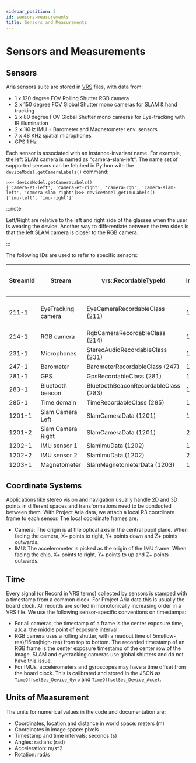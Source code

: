 ```yaml
---
sidebar_position: 3
id: sensors-measurements
title: Sensors and Measurements
---
```


# Sensors and Measurements

## Sensors

Aria sensors suite are stored in [VRS](https://facebookresearch.github.io/vrs/docs/Overview) files, with data from:


* 1 x 120 degree FOV Rolling Shutter RGB camera
* 2 x 150 degree FOV Global Shutter mono cameras for SLAM & hand tracking
* 2 x 80 degree FOV Global Shutter mono cameras for Eye-tracking with IR illumination
* 2 x 1KHz IMU + Barometer and Magnetometer env. sensors
* 7 x 48 KHz spatial microphones
* GPS 1 Hz

Each sensor is associated with an instance-invariant name. For example, the left SLAM camera is named as "camera-slam-left". The name set of supported sensors can be fetched in Python with the `deviceModel.getCameraLabels()` command:


```
>>> deviceModel.getCameraLabels()
['camera-et-left', 'camera-et-right', 'camera-rgb', 'camera-slam-left', 'camera-slam-right']>>> deviceModel.getImuLabels()
['imu-left', 'imu-right']`
```


:::note

Left/Right are relative to the left and right side of the glasses when the user is wearing the device. Another way to differentiate between the two sides is that the left SLAM camera is closer to the RGB camera.

:::

The following IDs are used to refer to specific sensors:

|StreamId    |Stream    |vrs::RecordableTypeId    |VRS Instance ID    |Calibration labels for coordinate transform    |DataProvider API    |
|---    |---    |---    |---    |---    |---    |
|211-1    |EyeTracking camera    |EyeCameraRecordableClass (211)    |1    |camera-et-left; camera-et-right    |getEyeCameraPlayer()    |
|214-1    |RGB camera    |RgbCameraRecordableClass (214)    |1    |`camera-rgb`    |getRgbCameraPlayer()    |
|231-1    |Microphones    |StereoAudioRecordableClass (231)    |1    |    |getAudioPlayer()    |
|247-1    |Barometer    |BarometerRecordableClass (247)    |1    |    |getBarometerPlayer()    |
|281-1    |GPS    |GpsRecordableClass (281)    |1    |    |getGpsPlayer()    |
|283-1    |Bluetooth beacon    |BluetoothBeaconRecordableClass (283)    |1    |    |getBluetoothBeaconPlayer()    |
|285-1    |Time domain    |TimeRecordableClass (285)    |1    |    |getTimeSyncPlayer()    |
|1201-1    |Slam Camera Left    |SlamCameraData (1201)    |1    |`camera-slam-left`    |getSlamLeftCameraPlayer()    |
|1201-2    |Slam Camera Right    |SlamCameraData (1201)    |2    |`camera-slam-right`    |getSlamRightCameraPlayer()    |
|1202-1    |IMU sensor 1    |SlamImuData (1202)    |1    |`imu-right`    |getImuRightPlayer()    |
|1202-2    |IMU sensor 2    |SlamImuData (1202)    |2    |`imu-left`    |getImuLeftPlayer()    |
|1203-1    |Magnetometer    |SlamMagnetometerData (1203)    |1    |    |getMagnetometerPlayer()    |


## Coordinate Systems

Applications like stereo vision and navigation usually handle 2D and 3D points in different spaces and transformations need to be conducted between them. With Project Aria data, we attach a local R3 coordinate frame to each sensor. The local coordinate frames are:


* Camera: The origin is at the optical axis in the central pupil plane. When facing the camera, X+ points to right, Y+ points down and Z+ points outwards.
* IMU: The accelerometer is picked as the origin of the IMU frame. When facing the chip, X+ points to right, Y+ points to up and Z+ points outwards.

## Time

Every signal (or Record in VRS terms) collected by sensors is stamped with a timestamp from a common clock. For Project Aria data this is usually the board clock. All records are sorted in monotonically increasing order in a VRS file. We use the following sensor-specific conventions on timestamps:


* For all cameras, the timestamp of a frame is the center exposure time, a.k.a. the middle point of exposure interval.
* RGB camera uses a rolling shutter, with a readout time of 5ms(low-res)/15ms(high-res) from top to bottom. The recorded timestamp of an RGB frame is the center exposure timestamp of the center row of the image. SLAM and eyetracking cameras use global shutters and do not have this issue.
* For IMUs, accelerometers and gyroscopes may have a time offset from the board clock. This is calibrated and stored in the JSON as `TimeOffsetSec_Device_Gyro` and `TimeOffsetSec_Device_Accel`.

## Units of Measurement

The units for numerical values in the code and documentation are:


* Coordinates, location and distance in world space: meters (m)
* Coordinates in image space: pixels
* Timestamp and time intervals: seconds (s)
* Angles: radians (rad)
* Acceleration: m/s^2
* Rotation: rad/s
